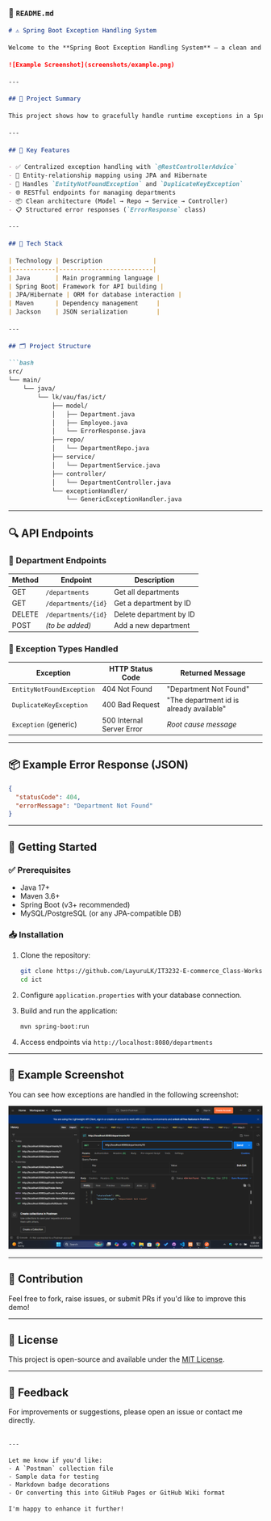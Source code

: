 ### 📄 `README.md`

````markdown
# ⚠️ Spring Boot Exception Handling System

Welcome to the **Spring Boot Exception Handling System** — a clean and efficient RESTful API built with Java and Spring Boot. This project demonstrates **centralized exception handling** using `@RestControllerAdvice` with real-world examples involving departments and employees.

![Example Screenshot](screenshots/example.png)

---

## 🧠 Project Summary

This project shows how to gracefully handle runtime exceptions in a Spring Boot backend. Instead of sending confusing technical messages to API consumers, the system returns meaningful HTTP responses using custom error structures.

---

## 📌 Key Features

- ✅ Centralized exception handling with `@RestControllerAdvice`
- 🧩 Entity-relationship mapping using JPA and Hibernate
- 🚫 Handles `EntityNotFoundException` and `DuplicateKeyException`
- 🌐 RESTful endpoints for managing departments
- 📦 Clean architecture (Model → Repo → Service → Controller)
- 📋 Structured error responses (`ErrorResponse` class)

---

## 🧱 Tech Stack

| Technology | Description              |
|------------|--------------------------|
| Java       | Main programming language |
| Spring Boot| Framework for API building |
| JPA/Hibernate | ORM for database interaction |
| Maven      | Dependency management     |
| Jackson    | JSON serialization        |

---

## 🗂️ Project Structure

```bash
src/
└── main/
    └── java/
        └── lk/vau/fas/ict/
            ├── model/
            │   ├── Department.java
            │   ├── Employee.java
            │   └── ErrorResponse.java
            ├── repo/
            │   └── DepartmentRepo.java
            ├── service/
            │   └── DepartmentService.java
            ├── controller/
            │   └── DepartmentController.java
            └── exceptionHandler/
                └── GenericExceptionHandler.java
````

---

## 🔍 API Endpoints

### 📁 Department Endpoints

| Method | Endpoint            | Description             |
| ------ | ------------------- | ----------------------- |
| GET    | `/departments`      | Get all departments     |
| GET    | `/departments/{id}` | Get a department by ID  |
| DELETE | `/departments/{id}` | Delete department by ID |
| POST   | *(to be added)*     | Add a new department    |

### 🛑 Exception Types Handled

| Exception                 | HTTP Status Code          | Returned Message                         |
| ------------------------- | ------------------------- | ---------------------------------------- |
| `EntityNotFoundException` | 404 Not Found             | "Department Not Found"                   |
| `DuplicateKeyException`   | 400 Bad Request           | "The department id is already available" |
| `Exception` (generic)     | 500 Internal Server Error | *Root cause message*                     |

---

## 📦 Example Error Response (JSON)

```json
{
  "statusCode": 404,
  "errorMessage": "Department Not Found"
}
```

---

## 🚀 Getting Started

### ✅ Prerequisites

* Java 17+
* Maven 3.6+
* Spring Boot (v3+ recommended)
* MySQL/PostgreSQL (or any JPA-compatible DB)

### 📥 Installation

1. Clone the repository:

   ```bash
   git clone https://github.com/LayuruLK/IT3232-E-commerce_Class-Works/tree/main/Day%2010
   cd ict
   ```

2. Configure `application.properties` with your database connection.

3. Build and run the application:

   ```bash
   mvn spring-boot:run
   ```

4. Access endpoints via `http://localhost:8080/departments`

---

## 🧪 Example Screenshot

You can see how exceptions are handled in the following screenshot:

![Example](screenshots/example.png)

---

## 🤝 Contribution

Feel free to fork, raise issues, or submit PRs if you'd like to improve this demo!

---

## 📝 License

This project is open-source and available under the [MIT License](LICENSE).

---

## 💬 Feedback

For improvements or suggestions, please open an issue or contact me directly.

```

---

Let me know if you'd like:
- A `Postman` collection file
- Sample data for testing
- Markdown badge decorations
- Or converting this into GitHub Pages or GitHub Wiki format

I'm happy to enhance it further!
```
